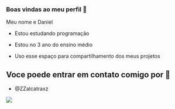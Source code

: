 ### Boas vindas ao meu perfil 💙

Meu nome e Daniel

- Estou estudando programação

- Estou no 3 ano do ensino médio

- Uso esse espaço para compartilhamento dos meus projetos

## Voce poede entrar em contato comigo por 📧

 - @ZZalcatraxz

![](https://media1.tenor.com/m/yyDQwhxHONgAAAAC/zoro-dance-strawhat-dance.gif)

